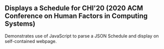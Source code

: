## Displays a Schedule for CHI'20 (2020 ACM Conference on Human Factors in Computing Systems)

Demonstrates use of JavaScript to parse a JSON Schedule and display on self-contained webpage.
